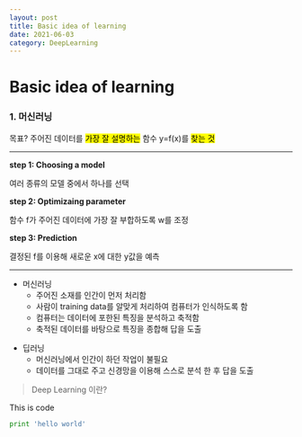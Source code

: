 ```yaml
---
layout: post
title: Basic idea of learning
date: 2021-06-03
category: DeepLearning
---
```

# Basic idea of learning

### 1. 머신러닝
목표? 주어진 데이터를 <mark>가장 잘 설명하는</mark> 함수 y=f(x)를 <mark>찾는 것</mark>

---

**step 1: Choosing a model**

여러 종류의 모델 중에서 하나를 선택


**step 2: Optimizaing parameter**

함수 f가 주어진 데이터에 가장 잘 부합하도록 w를 조정


**step 3: Prediction**

결정된 f를 이용해 새로운 x에 대한 y값을 예측

---

* 머신러닝
  - 주어진 소재를 인간이 먼저 처리함
  - 사람이 training data를 알맞게 처리하여 컴퓨터가 인식하도록 함
  - 컴퓨터는 데이터에 포한된 특징을 분석하고 축적함
  - 축적된 데이터를 바탕으로 특징을 종합해 답을 도출


+ 딥러닝
  - 머신러닝에서 인간이 하던 작업이 불필요
  - 데이터를 그대로 주고 신경망을 이용해 스스로 분석 한 후 답을 도출


> Deep Learning 이란?

This is code
```python
print 'hello world'
```
